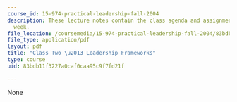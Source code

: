 ```yaml
---
course_id: 15-974-practical-leadership-fall-2004
description: These lecture notes contain the class agenda and assignments for the
  week.
file_location: /coursemedia/15-974-practical-leadership-fall-2004/83bdb11f3227a0caf0caa95c9f7fd21f_class2.pdf
file_type: application/pdf
layout: pdf
title: "Class Two \u2013 Leadership Frameworks"
type: course
uid: 83bdb11f3227a0caf0caa95c9f7fd21f

---
```

None